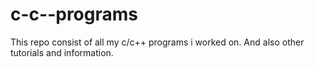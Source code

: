 # c-c--programs
This repo consist of all my c/c++ programs i worked on. And also other tutorials and information.
